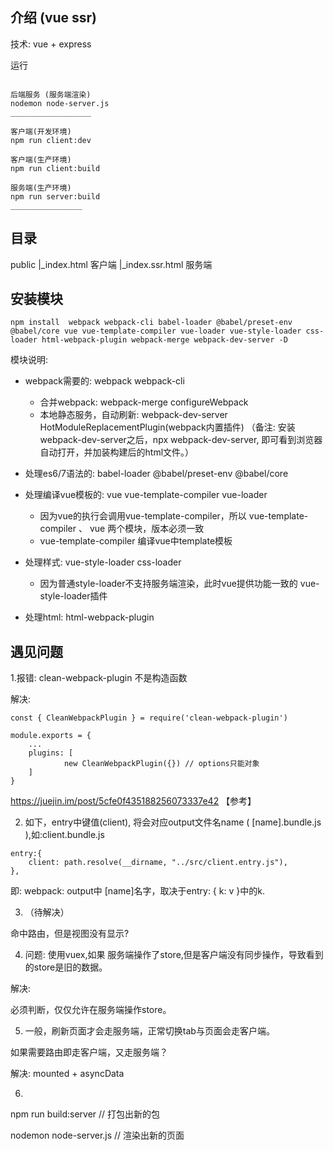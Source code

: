 ## 介绍 (vue ssr)

技术: vue + express

运行

```

后端服务 (服务端渲染)
nodemon node-server.js
__________________

客户端(开发环境)
npm run client:dev

客户端(生产环境)
npm run client:build

服务端(生产环境)
npm run server:build
________________
```

## 目录

public
    |_index.html 客户端
    |_index.ssr.html 服务端

## 安装模块

```
npm install  webpack webpack-cli babel-loader @babel/preset-env @babel/core vue vue-template-compiler vue-loader vue-style-loader css-loader html-webpack-plugin webpack-merge webpack-dev-server -D
```

模块说明:

* webpack需要的: webpack webpack-cli
    * 合并webpack: webpack-merge configureWebpack
    * 本地静态服务，自动刷新: webpack-dev-server HotModuleReplacementPlugin(webpack内置插件)
      （备注: 安装 webpack-dev-server之后，npx webpack-dev-server, 即可看到浏览器自动打开，并加装构建后的html文件。）

* 处理es6/7语法的: babel-loader @babel/preset-env @babel/core

* 处理编译vue模板的: vue vue-template-compiler vue-loader 
   * 因为vue的执行会调用vue-template-compiler，所以 vue-template-compiler 、 vue 两个模块，版本必须一致
   * vue-template-compiler 编译vue中template模板

* 处理样式: vue-style-loader css-loader
    * 因为普通style-loader不支持服务端渲染，此时vue提供功能一致的 vue-style-loader插件

* 处理html: html-webpack-plugin

## 遇见问题

1.报错: clean-webpack-plugin 不是构造函数  

解决: 

```
const { CleanWebpackPlugin } = require('clean-webpack-plugin')

module.exports = {
    ...
    plugins: [
            new CleanWebpackPlugin({}) // options只能对象
    ]
}
```

https://juejin.im/post/5cfe0f435188256073337e42 【参考】

2. 如下，entry中键值(client), 将会对应output文件名name ( [name].bundle.js ),如:client.bundle.js

```
entry:{
    client: path.resolve(__dirname, "../src/client.entry.js"),
},
```

即: webpack: output中 [name]名字，取决于entry: { k: v }中的k.

3. （待解决）

命中路由，但是视图没有显示?

4. 问题: 使用vuex,如果 服务端操作了store,但是客户端没有同步操作，导致看到的store是旧的数据。

解决:

必须判断，仅仅允许在服务端操作store。

5. 一般，刷新页面才会走服务端，正常切换tab与页面会走客户端。

如果需要路由即走客户端，又走服务端？

解决: mounted + asyncData

6. 

npm run build:server // 打包出新的包

nodemon node-server.js // 渲染出新的页面

